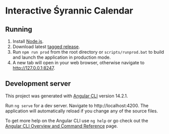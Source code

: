 # Interactive Śyrannic Calendar

## Running

1. Install [Node.js](nodejs.org).
1. Download latest [tagged release](https://github.com/lawfulstupid/Interactive-Thyrannic-Calendar/tags).
1. Run `npm run prod` from the root directory or `scripts/runprod.bat` to build and launch the application in production mode.
1. A new tab will open in your web browser, otherwise navigate to http://127.0.0.1:8247.

## Development server

This project was generated with [Angular CLI](https://github.com/angular/angular-cli) version 14.2.1.

Run `ng serve` for a dev server. Navigate to http://localhost:4200. The application will automatically reload if you change any of the source files.

To get more help on the Angular CLI use `ng help` or go check out the [Angular CLI Overview and Command Reference](https://angular.io/cli) page.
